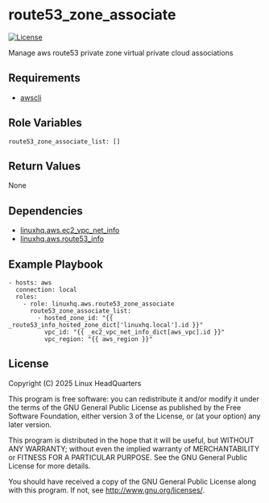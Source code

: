 # route53\_zone\_associate

[![License](https://img.shields.io/badge/license-GPLv3-lightgreen)](https://www.gnu.org/licenses/gpl-3.0.en.html#license-text)

Manage aws route53 private zone virtual private cloud associations

## Requirements

* [awscli](https://pypi.org/project/awscli)

## Role Variables

    route53_zone_associate_list: []

## Return Values

None

## Dependencies

* [linuxhq.aws.ec2\_vpc\_net\_info](https://github.com/linuxhq/ansible-collection-aws/tree/main/roles/ec2_vpc_net_info)
* [linuxhq.aws.route53\_info](https://github.com/linuxhq/ansible-collection-aws/tree/main/roles/route53_info)

## Example Playbook

    - hosts: aws
      connection: local
      roles:
        - role: linuxhq.aws.route53_zone_associate
          route53_zone_associate_list:
            - hosted_zone_id: "{{ _route53_info_hosted_zone_dict['linuxhq.local'].id }}"
              vpc_id: "{{ _ec2_vpc_net_info_dict[aws_vpc].id }}"
              vpc_region: "{{ aws_region }}"

## License

Copyright (C) 2025 Linux HeadQuarters

This program is free software: you can redistribute it and/or modify
it under the terms of the GNU General Public License as published by
the Free Software Foundation, either version 3 of the License, or
(at your option) any later version.

This program is distributed in the hope that it will be useful,
but WITHOUT ANY WARRANTY; without even the implied warranty of
MERCHANTABILITY or FITNESS FOR A PARTICULAR PURPOSE. See the
GNU General Public License for more details.

You should have received a copy of the GNU General Public License
along with this program. If not, see <http://www.gnu.org/licenses/>.

